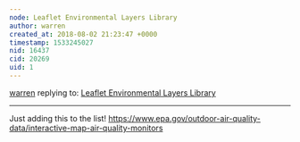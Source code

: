 ```yaml
---
node: Leaflet Environmental Layers Library
author: warren
created_at: 2018-08-02 21:23:47 +0000
timestamp: 1533245027
nid: 16437
cid: 20269
uid: 1
---
```




[warren](../profile/warren) replying to: [Leaflet Environmental Layers Library](../notes/sagarpreet/06-06-2018/leaflet-environmental-layer-library)

----
Just adding this to the list! https://www.epa.gov/outdoor-air-quality-data/interactive-map-air-quality-monitors